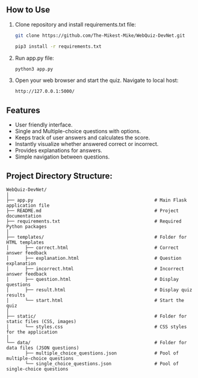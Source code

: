 ## How to Use
1. Clone repository and install requirements.txt file:
   ```bash
   git clone https://github.com/The-Mikest-Mike/WebQuiz-DevNet.git
   ```
   ```bash
   pip3 install -r requirements.txt
   ```
3. Run app.py file:
   ```bash
   python3 app.py
   ```
5. Open your web browser and start the quiz. Navigate to local host:
   ```bash
   http://127.0.0.1:5000/
   ``` 

## Features
- User friendly interface.
- Single and Multiple-choice questions with options.
- Keeps track of user answers and calculates the score.
- Instantly visualize whether answered correct or incorrect.
- Provides explanations for answers.
- Simple navigation between questions.

## Project Directory Structure:
```
WebQuiz-DevNet/
│
├── app.py                                             # Main Flask application file
├── README.md                                          # Project documentation
├── requirements.txt                                   # Required Python packages
│
├── templates/                                         # Folder for HTML templates
│      ├── correct.html                                # Correct answer feedback
│      ├── explanation.html                            # Question explanation
│      ├── incorrect.html                              # Incorrect answer feedback
│      ├── question.html                               # Display questions
│      ├── result.html                                 # Display quiz results
│      └── start.html                                  # Start the quiz
│
├── static/                                            # Folder for static files (CSS, images)
│      └── styles.css                                  # CSS styles for the application
│
└── data/                                              # Folder for data files (JSON questions)
       ├── multiple_choice_questions.json              # Pool of multiple-choice questions
       └── single_choice_questions.json                # Pool of single-choice questions
```





